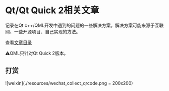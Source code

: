 # Qt/Qt Quick 2相关文章
记录在Qt c++/QML开发中遇到的问题的一些解决方案。解决方案可能来源于互联网、一些开源项目、自己实现的方法。

查看[文章目录](./src)

:warning:QML只针对Qt Quick 2版本。

## 打赏
![weixin](./resources/wechat_collect_qrcode.png = 200x200)
